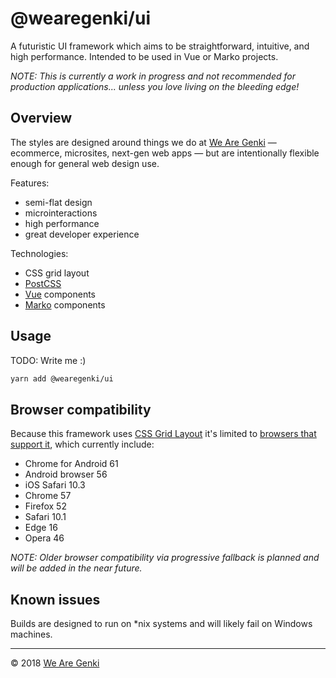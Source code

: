 <!--
  TODO:
    - Write about components for people who don't know anything about Vue or Marko (most devs will never have seen Marko in particular).
-->

# @wearegenki/ui

A futuristic UI framework which aims to be straightforward, intuitive, and high performance. Intended to be used in Vue or Marko projects.

_NOTE: This is currently a work in progress and not recommended for production applications... unless you love living on the bleeding edge!_

## Overview

The styles are designed around things we do at [We Are Genki](https://wearegenki.com) — ecommerce, microsites, next-gen web apps — but are intentionally flexible enough for general web design use.

Features:

* semi-flat design
* microinteractions
* high performance
* great developer experience

Technologies:

* CSS grid layout
* [PostCSS](http://postcss.org)
* [Vue](https://vuejs.org/) components
* [Marko](https://markojs.com) components

## Usage

TODO: Write me :)

```bash
yarn add @wearegenki/ui
```

## Browser compatibility

Because this framework uses [CSS Grid Layout](https://developer.mozilla.org/en-US/docs/Web/CSS/CSS_Grid_Layout) it's limited to [browsers that support it](http://caniuse.com/#feat=css-grid), which currently include:

* Chrome for Android 61
* Android browser 56
* iOS Safari 10.3
* Chrome 57
* Firefox 52
* Safari 10.1
* Edge 16
* Opera 46

_NOTE: Older browser compatibility via progressive fallback is planned and will be added in the near future._

## Known issues

Builds are designed to run on *nix systems and will likely fail on Windows machines.

-----

© 2018 [We Are Genki](https://wearegenki.com)
